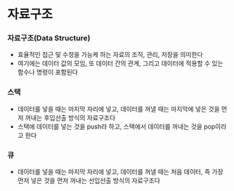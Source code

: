 # 자료구조
### 자료구조(Data Structure)
- 효율적인 접근 및 수정을 가능케 하는 자료의 조직, 관리, 저장을 의미한다
- 여기에는 데이터 값의 모임, 또 데이터 간의 관계, 그리고 데이터에 적용할 수 있는 함수나 명령이 포함된다

### 스택
- 데이터를 넣을 때는 마지막 자리에 넣고, 데이터를 꺼낼 때는 마지막에 넣은 것을 먼저 꺼내는 후입선출 방식의 자료구조다
- 스택에 데이터를 넣는 것을 push라 하고, 스택에서 데이터를 꺼내는 것을 pop이라고 한다

### 큐
- 데이터를 넣을 때는 마지막 자리에 넣고, 데이터를 꺼낼 때는 처음 데이터, 즉 가장 먼저 넣은 것을 먼저 꺼내는 선입선출 방식의 자료구조다
